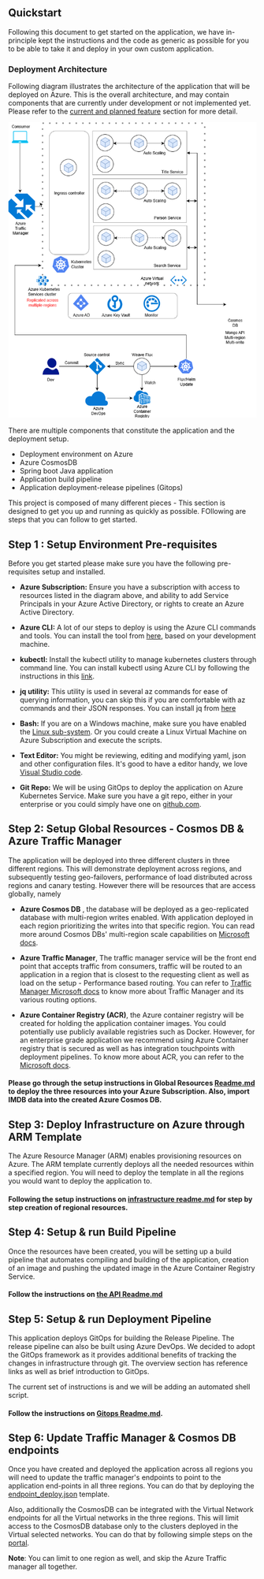 ## Quickstart

Following this document to get started on the application, we have in-principle kept the instructions and the code as generic as possible for you to be able to take it and deploy in your own custom application. 

### Deployment Architecture
Following diagram illustrates the architecture of the application that will be deployed on Azure. This is the overall architecture, and may contain components that are currently under development or not implemented yet. Please refer to the [current and planned feature](readme.md#current-and-planned-features) section for more detail.


![Implementation Architecture](docs/images/design-azure.png)

There are multiple components that constitute the application and the deployment setup. 

* Deployment environment on Azure
* Azure CosmosDB
* Spring boot Java application
* Application build pipeline
* Application deployment-release pipelines (Gitops)

This project is composed of many different pieces - This section is designed to get you up and running as quickly as possible. FOllowing are steps that you can follow to get started.

## Step 1 : Setup Environment Pre-requisites
Before you get started please make sure you have the following pre-requisites setup and installed.

* **Azure Subscription:** Ensure you have a subscription with access to resources listed in the diagram above, and ability to add Service Principals in your Azure Active Directory, or rights to create an Azure Active Directory.

* **Azure CLI:** A lot of our steps to deploy is using the Azure CLI commands and tools. You can install the tool from [here](https://docs.microsoft.com/en-us/cli/azure/install-azure-cli?view=azure-cli-latest), based on your development machine. 

* **kubectl:** Install the kubectl utility to manage kubernetes clusters through command line. You can install kubectl using Azure CLI by following the instructions in this [link](https://docs.microsoft.com/en-us/cli/azure/acs/kubernetes?view=azure-cli-latest).

* **jq utility:** This utility is used in several az commands for ease of querying information, you can skip this if you are comfortable with az commands and their JSON responses. You can install jq from [here](https://stedolan.github.io/jq/)

* **Bash:** If you are on a Windows machine, make sure you have enabled the [Linux sub-system](https://docs.microsoft.com/en-us/windows/wsl/install-win10). Or you could create a Linux Virtual Machine on Azure Subscription and execute the scripts. 

* **Text Editor:** You might be reviewing, editing and modifying yaml, json and other configuration files. It's good to have a editor handy, we love [Visual Studio code](https://code.visualstudio.com/). 

* **Git Repo:** We will be using GitOps to deploy the application on Azure Kubernetes Service. Make sure you have a git repo, either in your enterprise or you could simply have one on [github.com](http://github.com).


## Step 2: Setup Global Resources - Cosmos DB & Azure Traffic Manager
The application will be deployed into three different clusters in three different regions. This will demonstrate deployment across regions, and subsequently testing geo-failovers, performance of load distributed across regions and canary testing. However there will be resources that are access globally, namely 

* **Azure Cosmos DB** , the database will be deployed as a geo-replicated database with multi-region writes enabled. With application deployed in each region prioritizing the writes into that specific region. You can read more around Cosmos DBs' multi-region scale capabilities on [Microsoft docs](https://docs.microsoft.com/en-us/azure/cosmos-db/distribute-data-globally). 
<!-- TODO: Remove comment after benchmarking application goes live There is also a [Cosmos DB](https://github.com/Microsoft/cosmos-benchmarking-lib) which can be used to identify the ideal Cosmos DB setup--> 

* **Azure Traffic Manager**, The traffic manager service will be the front end point that accepts traffic from consumers, traffic will be routed to an application in a region that is closest to the requesting client as well as load on the setup - Performance based routing. You can refer to [Traffic Manager Microsoft docs](https://docs.microsoft.com/en-us/azure/traffic-manager/traffic-manager-routing-methods) to know more about Traffic Manager and its various routing options. 

* **Azure Container Registry (ACR)**, the Azure container registry will be created for holding the application container images. You could potentially use publicly available registries such as Docker. However, for an enterprise grade application we recommend using Azure Container registry that is secured as well as has integration touchpoints with deployment pipelines. To know more about ACR, you can refer to the [Microsoft docs](https://docs.microsoft.com/en-us/azure/container-service/). 

#### Please go through the setup instructions in Global Resources [Readme.md](infrastructure/global-resources/readme.md)  to deploy the three resources into your Azure Subscription. Also, import IMDB data into the created Azure Cosmos DB.


## Step 3: Deploy Infrastructure on Azure through ARM Template
The Azure Resource Manager (ARM) enables provisioning resources on Azure. The ARM template currently deploys all the needed resources within a specified region. You will need to deploy the template in all the regions you would want to deploy the application to. 
#### Following the setup instructions on [infrastructure readme.md](infrastructure/readme.md) for step by step creation of regional resources.


## Step 4: Setup & run Build Pipeline
Once the resources have been created, you will be setting up a build pipeline that automates compiling and building of the application, creation of an image and pushing the updated image in the Azure Container Registry Service.

#### Follow the instructions on [the API Readme.md](./api/README.md)

## Step 5: Setup & run Deployment Pipeline
This application deploys GitOps for building the Release Pipeline. The release pipeline can also be built using Azure DevOps. We decided to adopt the GitOps framework as it provides additional benefits of tracking the changes in infrastructure through git.  The overview section has reference links as well as brief introduction to GitOps. 

The current set of instructions is and we will be adding an automated shell script.

#### Follow the instructions on [Gitops Readme.md](gitops/readme.md).


## Step 6: Update Traffic Manager & Cosmos DB endpoints
Once you have created and deployed the application across all regions you will need to update the traffic manager's endpoints to point to the application end-points in all three regions. You can do that by deploying the [endpoint_deploy.json](infrastructure/global-resources/readme.md#traffic-manager-endpoints) template.

Also, additionally the CosmosDB can be integrated with the Virtual Network endpoints for all the Virtual networks in the three regions. This will limit access to the CosmosDB database only to the clusters deployed in the Virtual selected networks. You can do that by following simple steps on the [portal](https://docs.microsoft.com/en-us/azure/cosmos-db/how-to-configure-vnet-service-endpoint).

**Note**: You can limit to one region as well, and skip the Azure Traffic manager all together.

